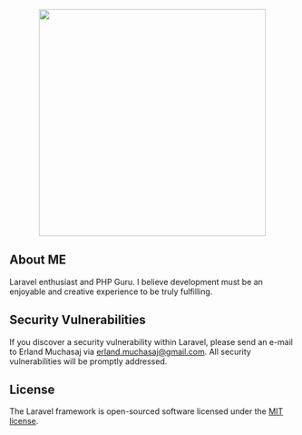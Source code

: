 <p align="center"><a href="https://laravel.com" target="_blank"><img src="https://raw.githubusercontent.com/laravel/art/master/logo-lockup/5%20SVG/2%20CMYK/1%20Full%20Color/laravel-logolockup-cmyk-red.svg" width="400"></a></p>

## About ME

Laravel enthusiast and PHP Guru.
I believe development must be an enjoyable and creative experience to be truly fulfilling.

## Security Vulnerabilities

If you discover a security vulnerability within Laravel, please send an e-mail to Erland Muchasaj via [erland.muchasaj@gmail.com](mailto:erland.muchasaj@gmail.com). All security vulnerabilities will be promptly addressed.

## License

The Laravel framework is open-sourced software licensed under the [MIT license](https://opensource.org/licenses/MIT).
